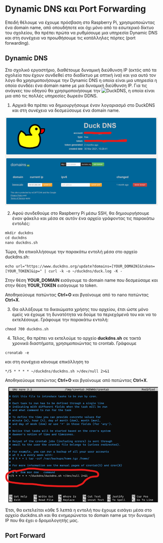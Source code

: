 # Dynamic DNS και Port Forwarding

Επειδή θέλουμε να έχουμε πρόσβαση στο Raspberry Pi, χρησιμοποιώντας ένα domain name, από οπουδήποτε και όχι μόνο από το εσωτερικό δίκτυο του σχολείου, θα πρέπει πρώτα να ρυθμίσουμε μια υπηρεσία Dynamic DNS και στη συνέχεια να προωθήσουμε τις κατάλληλες πόρτες (port forwarding).

## Dynamic DNS

Στο σχολικό εργαστήριο, διαθέτουμε δυναμική διεύθυνση ΙΡ (εκτός από τα σχολεία που έχουν συνδεθεί στο διαδίκτυο με οπτική ίνα) και για αυτό τον λόγο θα χρησιμοποιήσουμε την Dynamic DNS η οποία είναι μια υπηρεσία η οποία συνδέει ένα domain name με μια δυναμική διεύθυνση ΙΡ. Για τις ανάγκες του οδηγού θα χρησιμοποιήσουμε την ![DuckDNS](https://www.duckdns.org/), η οποία είναι μια από τις πολλές υπηρεσίες δωρεάν DDNS.

1. Αρχικά θα πρέπει να δημιουργήσουμε έναν λογαριασμό στο DuckDNS και στη συνέχεια να δεσμεύσουμε ένα domain name.

<p align="center">
    <img src="images/duckdns.png" alt="DuckDNS" />
</p>

2. Αφού συνδεθούμε στο Raspberry Pi μέσω SSH, θα δημιουργήσουμε έναν φάκελο και μέσα σε αυτόν ένα αρχείο γράφοντας τις παρακάτω εντολές:

```console
mkdir duckdns
cd duckdns
nano duckdns.sh
```

Τώρα, θα επικολλήσουμε την παρακάτω εντολή μέσα στο αρχείο duckdns.sh:

```console
echo url="https://www.duckdns.org/update?domains=[YOUR_DOMAIN]&token=[YOUR_TOKEN]&ip=" | curl -k -o ~/duckdns/duck.log -K -
```

Στην θέση **YOUR_DOMAIN** εισάγουμε το domain name που δεσμεύσαμε και στην θέση **YOUR_TOKEN** εισάγουμε το token.

Αποθηκεύουμε πατώντας **Ctrl+O** και βγαίνουμε από το nano πατώντας **Ctrl+X**.

3. Θα αλλάξουμε τα δικαιώματα χρήσης του αρχείου, έτσι ώστε μόνο εμείς να έχουμε τη δυνατότητα να δούμε τα περιεχόμενά του και να το εκτελέσουμε. Γράφουμε την παρακάτω εντολή:

```console
chmod 700 duckdns.sh
```

4. Τέλος, θα πρέπει να εκτελούμε το αρχείο **duckdns.sh** σε τακτά χρονικά διαστήματα, χρησιμοποιώντας το crontab. Γράφουμε

```console
cronatab -e
```

και στη συνέχεια κάνουμε επικόλληση το

```console
*/5 * * * * ~/duckdns/duckdns.sh >/dev/null 2>&1
```

Αποθηκεύουμε πατώντας **Ctrl+O** και βγαίνουμε από πατώντας **Ctrl+X**.

<p align="center">
    <img src="images/crontab.png" alt="Crontab" />
</p>

Έτσι, θα εκτελείται κάθε 5 λεπτά η εντολή που έχουμε εισάγει μέσα στο αρχείο duckdns.sh και θα ενημερώνεται το domain name με την δυναμική IP που θα έχει ο δρομολογητής μας.

## Port Forward